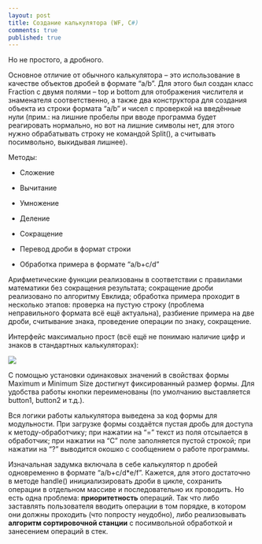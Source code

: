 ```yaml
---
layout: post
title: Создание калькулятора (WF, C#)
comments: true
published: true
---
```

Но не простого, а дробного.

Основное отличие от обычного калькулятора – это использование в качестве объектов дробей в формате “a/b”. 
Для этого был создан класс Fraction с двумя полями – top и bottom для отображения числителя и знаменателя соответственно, а также два конструктора для создания объекта из строки формата “a/b” и чисел с проверкой на введённые нули (прим.: на лишние пробелы при вводе программа будет реагировать нормально, но вот на лишние символы нет, для этого нужно обрабатывать строку не командой Split(), а считывать посимвольно, выкидывая лишнее).

Методы:
* Сложение

* Вычитание

* Умножение

* Деление

* Сокращение

* Перевод дроби в формат строки

* Обработка примера в формате “a/b+c/d”

Арифметические функции реализованы в соответствии с правилами математики без сокращения результата; 
сокращение дроби реализовано по алгоритму Евклида; 
обработка примера проходит в несколько этапов: проверка на пустую строку (проблема неправильного формата всё ещё актуальна), разбиение примера на две дроби, считывание знака, проведение операции по знаку, сокращение. 

Интерфейс максимально прост (всё ещё не понимаю наличие цифр и знаков в стандартных калькуляторах):

![]({{site.baseurl}}/images/fractioncalc.png)

С помощью установки одинаковых значений в свойствах формы Maximum и Minimum Size достигнут фиксированный размер формы. Для удобства работы кнопки переименованы (по умолчанию выставляется button1, button2 и т.д.). 

Вся логики работы калькулятора выведена за код формы для модульности. 
При загрузке формы создаётся пустая дробь для доступа к методу-обработчику; 
при нажатии на “=” текст из поля отсылается в обработчик; при нажатии на “С” поле заполняется пустой строкой; 
при нажатии на “?” выводится окошко с сообщением о работе программы.

Изначальная задумка включала в себе калькулятор n дробей одновременно в формате “a/b+c/d*e/f”. Кажется, для этого достаточно в методе handle() инициализировать дроби в цикле, сохранить операции в отдельном массиве и последовательно их проводить. Но есть одна проблема: **приоритетность** операций. Так что либо заставлять пользователя вводить операции в том порядке, в котором они должны проходить (что попросту неудобно), либо реализовывать **алгоритм сортировочной станции** с посимвольной обработкой и занесением операций в стек. 

